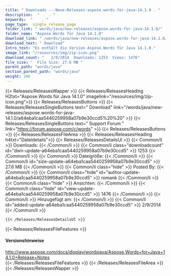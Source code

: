 ```yaml
---
title: " Downloads ---Neue-Releases-aspose.words-for-java-14.1.0 . "
description:  "    . " 
keywords:  "    . " 
page_type:  single_release_page
folder_link: " words/java/new-releases/aspose.words-for-java-14.1.0/"
folder_name: "Aspose.Words für Java 14.1.0"
download_link: " /words/java/new-releases/aspose.words-for-java-14.1.0/a64eba1caa5440259958a07b9e30ccd5"
download_text: " Download"
Intro_text: "Es enthält die Version Aspose.Words für Java 14.1.0."
image_link: "/resources/img/zip-icon.png"
download_count: "   2/9/2014  Downloads: 1253  Views: 1476"
file_size: "  File Size: 27.6 MB "
parent_path: "words/java"
section_parent_path: "words/java"
weight: 266
---
```


{{< Releases/ReleasesWapper >}}
  {{< Releases/ReleasesHeading H2txt="Aspose.Words für Java 14.1.0" imagelink="/resources/img/zip-icon.png">}}
  {{< Releases/ReleasesButtons >}}
    {{< Releases/ReleasesSingleButtons text=" Download" link="/words/java/new-releases/aspose.words-for-java-14.1.0/a64eba1caa5440259958a07b9e30ccd5%20%20" >}}
    {{< Releases/ReleasesSingleButtons text=" Support Forum " link="https://forum.aspose.com/c/words" >}}
  {{< Releases/ReleasesButtons >}}
  {{< Releases/ReleasesFileArea >}}
    {{< Releases/ReleasesHeading h4txt="Dateidetails">}}
    {{< Releases/ReleasesDetailsUl >}}
            {{< Common/li >}} Downloads: {{< /Common/li >}}
      {{< Common/li class="downloadcount" id="dwn-update-a64eba1caa5440259958a07b9e30ccd5" >}} 1253 {{< /Common/li >}}
      {{< Common/li >}} Dateigröße: {{< /Common/li >}}
      {{< Common/li id="size-update-a64eba1caa5440259958a07b9e30ccd5" >}} 27.6 MB {{< /Common/li >}} 
      {{< Common/li  class="hide" >}} Posted By: {{< /Common/li >}} 
      {{< Common/li class="hide" id="author-update-a64eba1caa5440259958a07b9e30ccd5" >}} romank {{< /Common/li >}}
      {{< Common/li class="hide" >}} Ansichten: {{< /Common/li >}}
      {{< Common/li class="hide" id="view-update-a64eba1caa5440259958a07b9e30ccd5" >}} 1476 {{< /Common/li >}}
      {{< Common/li >}} Hinzugefügt am: {{< /Common/li >}}
      {{< Common/li id="added-update-a64eba1caa5440259958a07b9e30ccd5" >}} 2/9/2014 {{< /Common/li >}} 

    {{< /Releases/ReleasesDetailsUl >}}

  {{< Releases/ReleasesFileFeatures >}}
      <h4>Versionshinweise</h4><div> <a href="http://www.aspose.com/docs/display/wordsjava/Aspose.Words+for+Java+14.1.0+Release+Notes">http://www.aspose.com/docs/display/wordsjava/Aspose.Words+for+Java+14.1.0+Release+Notes</a></div>
  {{< /Releases/ReleasesFileFeatures >}}
 {{< /Releases/ReleasesFileArea >}}
{{< /Releases/ReleasesWapper >}}



